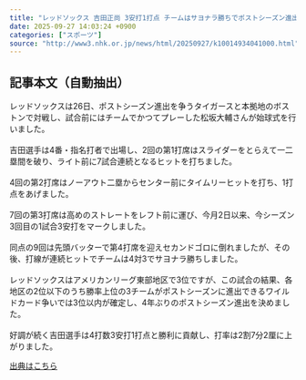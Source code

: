```yaml
---
title: "レッドソックス 吉田正尚 3安打1打点 チームはサヨナラ勝ちでポストシーズン進出"
date: 2025-09-27 14:03:24 +0900
categories: ["スポーツ"]
source: "http://www3.nhk.or.jp/news/html/20250927/k10014934041000.html"
---
```


## 記事本文（自動抽出）
<div><div class="body-text">
										<p>レッドソックスは26日、ポストシーズン進出を争うタイガースと本拠地のボストンで対戦し、試合前にはチームでかつてプレーした松坂大輔さんが始球式を行いました。<br><br>吉田選手は4番・指名打者で出場し、2回の第1打席はスライダーをとらえて一二塁間を破り、ライト前に7試合連続となるヒットを打ちました。<br><br>4回の第2打席はノーアウト二塁からセンター前にタイムリーヒットを打ち、1打点をあげました。<br><br>7回の第3打席は高めのストレートをレフト前に運び、今月2日以来、今シーズン3回目の1試合3安打をマークしました。<br><br>同点の9回は先頭バッターで第4打席を迎えセカンドゴロに倒れましたが、その後、打線が連続ヒットでチームは4対3でサヨナラ勝ちしました。<br><br>レッドソックスはアメリカンリーグ東部地区で3位ですが、この試合の結果、各地区の2位以下のうち勝率上位の3チームがポストシーズンに進出できるワイルドカード争いでは3位以内が確定し、4年ぶりのポストシーズン進出を決めました。<br><br>好調が続く吉田選手は4打数3安打1打点と勝利に貢献し、打率は2割7分2厘に上がりました。</p>
								</div>
							</div>

[出典はこちら](http://www3.nhk.or.jp/news/html/20250927/k10014934041000.html)
